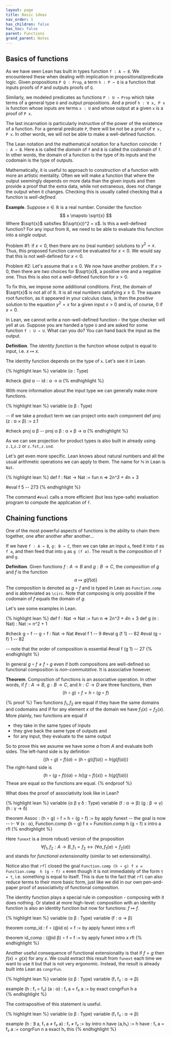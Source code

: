 ```yaml
---
layout: page
title: Basic ideas
nav_order: 1
has_children: false
has_toc: false
parent: Functions 
grand_parent: Notes
---
```


## Basics of functions 

As we have seen Lean has built in types function `f : A → B`. 
We encountered these when dealing with implication in propositional/predicate
logic. Given propositions `P Q : Prop`, a term `h : P → Q` is a function 
that inputs proofs of `P` and outputs proofs of `Q`. 

Similarly, we modeled predicates as functions `P : U → Prop` which take terms 
of a general type `U` and output propositions. And a proof `h : ∀ x, P x` is 
function whose inputs are terms `x : U` and whose output at a given `x` is a 
proof of `P x`. 

The last incarnation is particularly instructive of the power of the existence 
of a function. For a general predicate `P`, there will be not be a proof of 
`∀ x, P x`. In other words, we will not be able to make a well-defined function. 

The Lean notation and the mathematical notation for a function coincide: 
`f : A → B`. Here `A` is called the _domain_ of `f` and `B` is called the 
_codomain_ of `f`. In other words, the domain of a function is the type of 
its inputs and the codomain is the type of outputs. 

Mathematically, it is useful to approach to construction of a function with 
more an artistic mentality. Often we will make a function that where the output
seemingly depends on more data than the given inputs and then provide a 
proof that the extra data, while not extraneous, does not change the output 
when it changes. Checking this is usually called checking that a function is 
_well-defined_. 

**Example**. Suppose $x \in \mathbb{R}$ is a real number. Consider 
the function 
$$ 
x \mapsto \sqrt{x}
$$
Where $\sqrt{x}$ satisfies $(\sqrt{x})^2 = x$. Is this a well-defined function? 
For any input from $\mathbb{R}$, we need to be able to evaluate this function 
into a _single_ output. 

Problem #1: if $x < 0$, then there are _no_ (real number) solutions to $y^2 = x$. 
Thus, this proposed function cannot be evaluated for $x < 0$. We would say 
that this is not well-defined for $x < 0$.

Problem #2: Let's assume that $x \geq 0$. We now have another problem. If 
$x > 0$, then there are _two_ choices for $\sqrt{x}$, a positive one and a 
negative one. Thus this is also not a well-defined function for $x>0$. 

To fix this, we impose some additional conditions. First, the domain of 
$\sqrt{x}$ is not all of $\mathbb{R}$. It is all real numbers satisfying 
$x \geq 0$. The square root function, 
as it appeared in your calculus class, is then the _positive_ solution to the 
equation $y^2 = x$ for a given input $x > 0$ and is, of course, $0$ if $x=0$. 

In Lean, we cannot write a non-well-defined function - the type checker will 
yell at us. Suppose you are handed a type `U` and are asked for some function 
`f : U → U`. What can you do? You can hand back the input as the output. 

**Definition**. The _identity function_ is the function whose output is 
equal to input, i.e. $x \mapsto x$. 

The identity function depends on the type of `x`. Let's see it in Lean. 

{% highlight lean %}
variable (α : Type) 

#check @id α  --  id : α → α
{% endhighlight %}

With more information about the input type we can generally make more 
functions. 

{% highlight lean %}
variable (α β : Type)

-- if we take a product term we can project onto each component 
def proj (z : α × β) := z.1 

#check proj α β -- proj α β : α × β → α
{% endhighlight %}

As we can see projection for product types is also built in already using 
`z.1`,`z.2` or `z.fst,z.snd`.

Let's get even more specific. Lean knows about natural numbers and all 
the usual arithmetic operations we can apply to them. The name for $\mathbb{N}$ 
in Lean is `Nat`. 

{% highlight lean %}
def f : Nat → Nat := fun n => 2*n^3 + 4*n + 3

#eval f 5 -- 273
{% endhighlight %}

The command `#eval` calls a more efficient (but less type-safe) evaluation 
program to compute the application of `f`.

## Chaining functions 

One of the most powerful aspects of functions is the ability to chain them 
together, one after another after another... 

If we have `f : A → B`, `g: B → C`, then we can take an input `a`, feed it 
into `f` as `f a`, and then feed that into `g` as `g (f a)`. The result 
is the _composition_ of `f` and `g`. 

**Definition**. Given functions $f : A \to B$ and $g : B \to C$, the 
_composition_ of $g$ and $f$ is the function 
$$
a \mapsto g(f(a))
$$
The composition is denoted as $g \circ f$ and is typed in Lean
as `Function.comp` and is abbreviated as `\circ`. 
Note that composing is only possible if the codomain of $f$ equals 
the domain of $g$. 

Let's see some examples in Lean. 

{% highlight lean %}
def f : Nat → Nat := fun n => 2*n^3 + 4*n + 3
def g (n : Nat) : Nat := n^2 + 1 

#check g ∘ f  -- g ∘ f : Nat → Nat 
#eval f 1 -- 9 
#eval g (f 1)  -- 82 
#eval (g ∘ f) 1 -- 82

-- note that the order of composition is essential 
#eval f (g 1) -- 27 
{% endhighlight %}

In general $g \circ f \neq f \circ g$ even if both compositions are well-defined 
so functional composition is _non-commutative_. It is associative however.  

**Theorem**. Composition of functions is an associative operation. In other words, 
if $f: A \to B$, $g : B \to C$, and $h : C \to D$ are three functions, then 
$$ 
(h \circ g) \circ f = h \circ (g \circ f) 
$$

{% proof %}
Two functions $f_1,f_2$ are equal if they have the same domains and codomains and 
if for any element $x$ of the domain we have $f_1(x) = f_2(x)$. More plainly, 
two functions are equal if 
- they take in the same types of inputs 
- they give back the same type of outputs and 
- for any input, they evaluate to the same output

So to prove this we assume we have some $a$ from $A$ and evaluate both sides. 
The left-hand side is by definition 
$$
((h \circ g) \circ f)(a) = (h \circ g)(f(a)) = h(g(f(a)))
$$
The right-hand side is 
$$
(h \circ (g \circ f))(a) = h((g \circ f)(x)) = h(g(f(a)))
$$
These are equal so the functions are equal. 
{% endproof %}

What does the proof of associativity look like in Lean?

{% highlight lean %}
variable (α β γ δ : Type) 
variable (f : α → β) (g : β → γ) (h : γ → δ) 

theorem Assoc : (h ∘ g) ∘ f = h ∘ (g ∘ f) := by 
  apply funext
  -- the goal is now 
  -- ⊢ ∀ (x : α), Function.comp (h ∘ g) f x = Function.comp h (g ∘ f) x
  intro a 
  rfl 
{% endhighlight %}

Here `funext` is a (more robust) version of the proposition 
$$
\forall f_1,f_2 : A \to B, f_1 = f_2 \leftrightarrow (\forall a, f_1(a) = f_2(a)) 
$$
and stands for _functional extensionality_ (similar to set extensionality). 

Notice also that `rfl` closed the goal `Function.comp (h ∘ g) f x = Function.comp 
h (g ∘ f) x` even though it is not immediately of the form `t = t`, i.e. something is 
equal to itself. This is due to the fact that `rfl` can also reduce terms to their 
more basic form, just like we did in our own pen-and-paper proof of associativity of 
functional composition. 

The identity function plays a special rule in composition - composing with it does 
nothing. Or stated at more high-level: composition with an identity function is 
also an identity function but now for functions: $f \mapsto f$. 

{% highlight lean %}
variable (α β : Type) 
variable (f : α → β) 

theorem comp_id : f ∘ (@id α) = f := by 
  apply funext 
  intro x 
  rfl 

theorem id_comp : (@id β) ∘ f = f := by 
  apply funext 
  intro x 
  rfl 
{% endhighlight %}

Another useful consequence of functional extensionality is that if $f = g$ then 
$f(x) = g(x)$ for any $x$. We could extract this result from `funext` each time 
we want to use it but that is not very ergonomic. Instead, the result is already 
built into Lean as `congrFun`. 

{% highlight lean %}
variable (α β : Type) 
variable (f₁ f₂ : α → β) 

example (h : f₁ = f₂) (a : α) : f₁ a = f₂ a := by 
  exact congrFun h a  
{% endhighlight %}

The contrapositive of this statement is useful. 

{% highlight lean %}
variable (α β : Type) 
variable (f₁ f₂ : α → β) 

example (h : ∃ a, f₁ a ≠ f₂ a) : f₁ ≠ f₂  := by 
  intro n 
  have ⟨a,h₁⟩ := h 
  have : f₁ a = f₂ a := congrFun n a 
  exact h₁ this 
{% endhighlight %}

